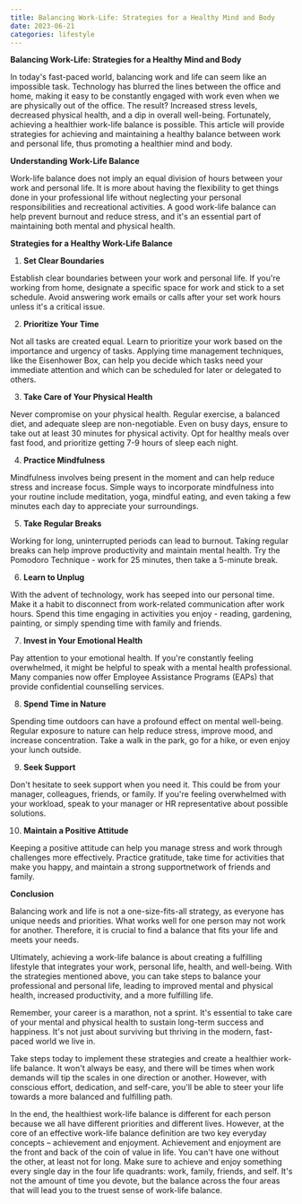 ```yaml
---
title: Balancing Work-Life: Strategies for a Healthy Mind and Body
date: 2023-06-21
categories: lifestyle
---
```


**Balancing Work-Life: Strategies for a Healthy Mind and Body**

In today's fast-paced world, balancing work and life can seem like an impossible task. Technology has blurred the lines between the office and home, making it easy to be constantly engaged with work even when we are physically out of the office. The result? Increased stress levels, decreased physical health, and a dip in overall well-being. Fortunately, achieving a healthier work-life balance is possible. This article will provide strategies for achieving and maintaining a healthy balance between work and personal life, thus promoting a healthier mind and body.

**Understanding Work-Life Balance**

Work-life balance does not imply an equal division of hours between your work and personal life. It is more about having the flexibility to get things done in your professional life without neglecting your personal responsibilities and recreational activities. A good work-life balance can help prevent burnout and reduce stress, and it's an essential part of maintaining both mental and physical health.

**Strategies for a Healthy Work-Life Balance**

1. **Set Clear Boundaries**

Establish clear boundaries between your work and personal life. If you're working from home, designate a specific space for work and stick to a set schedule. Avoid answering work emails or calls after your set work hours unless it's a critical issue.

2. **Prioritize Your Time**

Not all tasks are created equal. Learn to prioritize your work based on the importance and urgency of tasks. Applying time management techniques, like the Eisenhower Box, can help you decide which tasks need your immediate attention and which can be scheduled for later or delegated to others.

3. **Take Care of Your Physical Health**

Never compromise on your physical health. Regular exercise, a balanced diet, and adequate sleep are non-negotiable. Even on busy days, ensure to take out at least 30 minutes for physical activity. Opt for healthy meals over fast food, and prioritize getting 7-9 hours of sleep each night.

4. **Practice Mindfulness**

Mindfulness involves being present in the moment and can help reduce stress and increase focus. Simple ways to incorporate mindfulness into your routine include meditation, yoga, mindful eating, and even taking a few minutes each day to appreciate your surroundings.

5. **Take Regular Breaks**

Working for long, uninterrupted periods can lead to burnout. Taking regular breaks can help improve productivity and maintain mental health. Try the Pomodoro Technique - work for 25 minutes, then take a 5-minute break.

6. **Learn to Unplug**

With the advent of technology, work has seeped into our personal time. Make it a habit to disconnect from work-related communication after work hours. Spend this time engaging in activities you enjoy - reading, gardening, painting, or simply spending time with family and friends.

7. **Invest in Your Emotional Health**

Pay attention to your emotional health. If you're constantly feeling overwhelmed, it might be helpful to speak with a mental health professional. Many companies now offer Employee Assistance Programs (EAPs) that provide confidential counselling services.

8. **Spend Time in Nature**

Spending time outdoors can have a profound effect on mental well-being. Regular exposure to nature can help reduce stress, improve mood, and increase concentration. Take a walk in the park, go for a hike, or even enjoy your lunch outside.

9. **Seek Support**

Don't hesitate to seek support when you need it. This could be from your manager, colleagues, friends, or family. If you're feeling overwhelmed with your workload, speak to your manager or HR representative about possible solutions.

10. **Maintain a Positive Attitude**

Keeping a positive attitude can help you manage stress and work through challenges more effectively. Practice gratitude, take time for activities that make you happy, and maintain a strong supportnetwork of friends and family.

**Conclusion**

Balancing work and life is not a one-size-fits-all strategy, as everyone has unique needs and priorities. What works well for one person may not work for another. Therefore, it is crucial to find a balance that fits your life and meets your needs.

Ultimately, achieving a work-life balance is about creating a fulfilling lifestyle that integrates your work, personal life, health, and well-being. With the strategies mentioned above, you can take steps to balance your professional and personal life, leading to improved mental and physical health, increased productivity, and a more fulfilling life.

Remember, your career is a marathon, not a sprint. It's essential to take care of your mental and physical health to sustain long-term success and happiness. It's not just about surviving but thriving in the modern, fast-paced world we live in.

Take steps today to implement these strategies and create a healthier work-life balance. It won't always be easy, and there will be times when work demands will tip the scales in one direction or another. However, with conscious effort, dedication, and self-care, you'll be able to steer your life towards a more balanced and fulfilling path.

In the end, the healthiest work-life balance is different for each person because we all have different priorities and different lives. However, at the core of an effective work-life balance definition are two key everyday concepts – achievement and enjoyment. Achievement and enjoyment are the front and back of the coin of value in life. You can't have one without the other, at least not for long. Make sure to achieve and enjoy something every single day in the four life quadrants: work, family, friends, and self. It's not the amount of time you devote, but the balance across the four areas that will lead you to the truest sense of work-life balance.